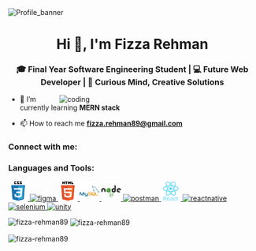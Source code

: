 <img width="2000" height="600" alt="Profile_banner" src="https://github.com/user-attachments/assets/be25331b-7679-498d-92f7-0c7f60f1e942" />
<h1 align="center">Hi 👋, I'm Fizza Rehman</h1>
<h3 align="center">🎓 Final Year Software Engineering Student | 💻 Future Web Developer | 🚀 Curious Mind, Creative Solutions</h3>

<img width="400" align="right" alt="coding" src="https://github.com/user-attachments/assets/c1b29f2b-5327-494a-b3aa-21c602d1903c" />


- 🌱 I’m currently learning **MERN stack**

- 📫 How to reach me **fizza.rehman89@gmail.com**

<h3 align="left">Connect with me:</h3>
<p align="left">
</p>

<h3 align="left">Languages and Tools:</h3>
<p align="left"> <a href="https://www.w3schools.com/css/" target="_blank" rel="noreferrer"> <img src="https://raw.githubusercontent.com/devicons/devicon/master/icons/css3/css3-original-wordmark.svg" alt="css3" width="40" height="40"/> </a> <a href="https://www.figma.com/" target="_blank" rel="noreferrer"> <img src="https://www.vectorlogo.zone/logos/figma/figma-icon.svg" alt="figma" width="40" height="40"/> </a> <a href="https://www.w3.org/html/" target="_blank" rel="noreferrer"> <img src="https://raw.githubusercontent.com/devicons/devicon/master/icons/html5/html5-original-wordmark.svg" alt="html5" width="40" height="40"/> </a> <a href="https://www.mysql.com/" target="_blank" rel="noreferrer"> <img src="https://raw.githubusercontent.com/devicons/devicon/master/icons/mysql/mysql-original-wordmark.svg" alt="mysql" width="40" height="40"/> </a> <a href="https://nodejs.org" target="_blank" rel="noreferrer"> <img src="https://raw.githubusercontent.com/devicons/devicon/master/icons/nodejs/nodejs-original-wordmark.svg" alt="nodejs" width="40" height="40"/> </a> <a href="https://postman.com" target="_blank" rel="noreferrer"> <img src="https://www.vectorlogo.zone/logos/getpostman/getpostman-icon.svg" alt="postman" width="40" height="40"/> </a> <a href="https://reactjs.org/" target="_blank" rel="noreferrer"> <img src="https://raw.githubusercontent.com/devicons/devicon/master/icons/react/react-original-wordmark.svg" alt="react" width="40" height="40"/> </a> <a href="https://reactnative.dev/" target="_blank" rel="noreferrer"> <img src="https://reactnative.dev/img/header_logo.svg" alt="reactnative" width="40" height="40"/> </a> <a href="https://www.selenium.dev" target="_blank" rel="noreferrer"> <img src="https://raw.githubusercontent.com/detain/svg-logos/780f25886640cef088af994181646db2f6b1a3f8/svg/selenium-logo.svg" alt="selenium" width="40" height="40"/> </a> <a href="https://unity.com/" target="_blank" rel="noreferrer"> <img src="https://www.vectorlogo.zone/logos/unity3d/unity3d-icon.svg" alt="unity" width="40" height="40"/> </a> </p>

<p><img align="left" src="https://github-readme-stats.vercel.app/api/top-langs?username=fizza-rehman89&show_icons=true&locale=en&layout=compact" alt="fizza-rehman89" /></p>

<p>&nbsp;<img align="center" src="https://github-readme-stats.vercel.app/api?username=fizza-rehman89&show_icons=true&locale=en" alt="fizza-rehman89" /></p>

<p><img align="center" src="https://github-readme-streak-stats.herokuapp.com/?user=fizza-rehman89&" alt="fizza-rehman89" /></p>
